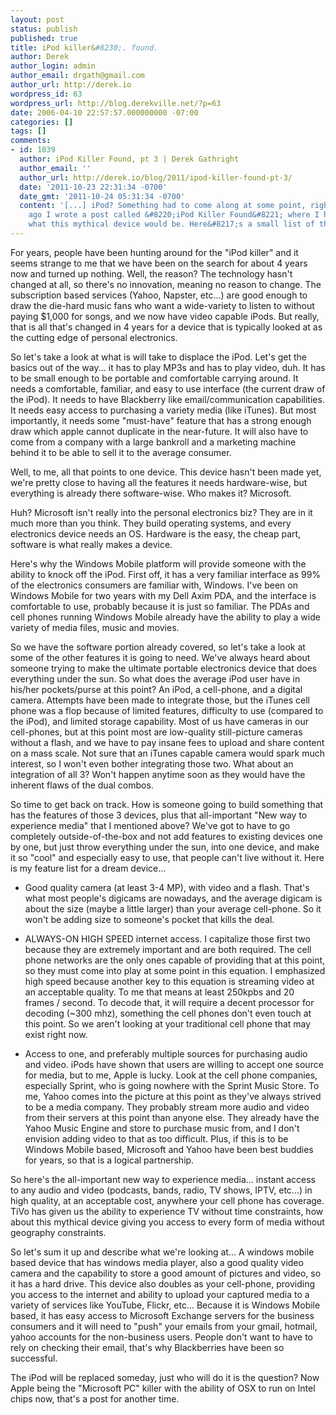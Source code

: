 ```yaml
---
layout: post
status: publish
published: true
title: iPod killer&#8230;. found.
author: Derek
author_login: admin
author_email: drgath@gmail.com
author_url: http://derek.io
wordpress_id: 63
wordpress_url: http://blog.derekville.net/?p=63
date: 2006-04-10 22:57:57.000000000 -07:00
categories: []
tags: []
comments:
- id: 1039
  author: iPod Killer Found, pt 3 | Derek Gathright
  author_email: ''
  author_url: http://derek.io/blog/2011/ipod-killer-found-pt-3/
  date: '2011-10-23 22:31:34 -0700'
  date_gmt: '2011-10-24 05:31:34 -0700'
  content: '[...] iPod? Something had to come along at some point, right? So 5 years
    ago I wrote a post called &#8220;iPod Killer Found&#8221; where I hypothesized
    what this mythical device would be. Here&#8217;s a small list of the [...]'
---
```

For years, people have been hunting around for the "iPod killer" and it seems strange to me that we have been on the search for about 4 years now and turned up nothing.  Well, the reason?  The technology hasn't changed at all, so there's no innovation, meaning no reason to change.  The subscription based services (Yahoo, Napster, etc...) are good enough to draw the die-hard music fans who want a wide-variety to listen to without paying $1,000 for songs, and we now have video capable iPods.  But really, that is all that's changed in 4 years for a device that is typically looked at as the cutting edge of personal electronics.

So let's take a look at what is will take to displace the iPod.  Let's get the basics out of the way... it has to play MP3s and has to play video, duh.  It has to be small enough to be portable and comfortable carrying around.  It needs a comfortable, familiar, and easy to use interface (the current draw of the iPod).  It needs to have Blackberry like email/communication capabilities.  It needs easy access to purchasing a variety media (like iTunes).  But most importantly, it needs some "must-have" feature that has a strong enough draw which apple cannot duplicate in the near-future.  It will also have to come from a company with a large bankroll and a marketing machine behind it to be able to sell it to the average consumer.

Well, to me, all that points to one device.  This device hasn't been made yet, we're pretty close to having all the features it needs hardware-wise, but everything is already there software-wise.  Who makes it?  Microsoft.

Huh?   Microsoft isn't really into the personal electronics biz?  They are in it much more than you think.  They build operating systems, and every electronics device needs an OS.  Hardware is the easy, the cheap part, software is what really makes a device.

Here's why the Windows Mobile platform will provide someone with the ability to knock off the iPod.  First off, it has a very familiar interface as 99% of the electronics consumers are familiar with, Windows.  I've been on Windows Mobile for two years with my Dell Axim PDA, and the interface is comfortable to use, probably because it is just so familiar.  The PDAs and cell phones running Windows Mobile already have the ability to play a wide variety of media files, music and movies.

So we have the software portion already covered, so let's take a look at some of the other features it is going to need.  We've always heard about someone trying to make the ultimate portable electronics device that does everything under the sun.  So what does the average iPod user have in his/her pockets/purse at this point?  An iPod, a cell-phone, and a digital camera.  Attempts have been made to integrate those, but the iTunes cell phone was a flop because of limited features, difficulty to use (compared to the iPod), and limited storage capability.  Most of us have cameras in our cell-phones, but at this point most are low-quality still-picture cameras without a flash, and we have to pay insane fees to upload and share content on a mass scale.  Not sure that an iTunes capable camera would spark much interest, so I won't even bother integrating those two.  What about an integration of all 3?  Won't happen anytime soon as they would have the inherent flaws of the dual combos.

So time to get back on track.  How is someone going to build something that has the features of those 3 devices, plus that all-important "New way to experience media" that I mentioned above?  We've got to have to go completely outside-of-the-box and not add features to existing devices one by one, but just throw everything under the sun, into one device, and make it so "cool" and especially easy to use, that people can't live without it.  Here is my feature list for a dream device...

- Good quality camera (at least 3-4 MP), with video and a flash.  That's what most people's digicams are nowadays, and the average digicam is about the size (maybe a little larger) than your average cell-phone.  So it won't be adding size to someone's pocket that kills the deal.

- ALWAYS-ON HIGH SPEED internet access.  I capitalize those first two because they are extremely important and are both required.  The cell phone networks are the only ones capable of providing that at this point, so they must come into play at some point in this equation.  I emphasized high speed because another key to this equation is streaming video at an acceptable quality.  To me that means at least 250kpbs and 20 frames / second.  To decode that, it will require a decent processor for decoding (~300 mhz), something the cell phones don't even touch at this point.  So we aren't looking at your traditional cell phone that may exist right now.

- Access to one, and preferably multiple sources for purchasing audio and video.  iPods have shown that users are willing to accept one source for media, but to me, Apple is lucky.  Look at the cell phone companies, especially Sprint, who is going nowhere with the Sprint Music Store.  To me, Yahoo comes into the picture at this point as they've always strived to be a media company.  They probably stream more audio and video from their servers at this point than anyone else.  They already have the Yahoo Music Engine and store to purchase music from, and I don't envision adding video to that as too difficult.  Plus, if this is to be Windows Mobile based, Microsoft and Yahoo have been best buddies for years, so that is a logical partnership.

So here's the all-important new way to experience media... instant access to any audio and video (podcasts, bands, radio, TV shows, IPTV, etc...) in high quality, at an acceptable cost, anywhere your cell phone has coverage.  TiVo has given us the ability to experience TV without time constraints, how about this mythical device giving you access to every form of media without geography constraints.

So let's sum it up and describe what we're looking at... A windows mobile based device that has windows media player, also a good quality video camera and the capability to store a good amount of pictures and video, so it has a hard drive.  This device also doubles as your cell-phone, providing you access to the internet and ability to upload your captured media to a variety of services like YouTube, Flickr, etc...  Because it is Windows Mobile based, it has easy access to Microsoft Exchange servers for the business consumers and it will need to "push" your emails from your gmail, hotmail, yahoo accounts for the non-business users.  People don't want to have to rely on checking their email, that's why Blackberries have been so successful.

The iPod will be replaced someday, just who will do it is the question?  Now Apple being the "Microsoft PC" killer with the ability of OSX to run on Intel chips now, that's a post for another time.
